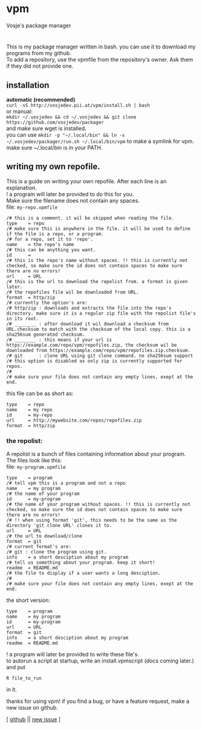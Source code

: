 # vpm  
Vosje's package manager
# 

This is my package manager written in bash. you can use it to download my programs from my github.  
To add a repository, use the vpmfile from the repository's owner. Ask them if they did not provide one.  

## installation  
**automatic (recommended)**  
` curl -sS http://vosjedev.pii.at/vpm/install.sh | bash `  
or manual:  
` mkdir ~/.vosjedev && cd ~/.vosjedev && git clone https://github.com/vosjedev/packager `  
and make sure wget is installed.  
you can use ` mkdir -p "~/.local/bin" && ln -s ~/.vosjedev/packager/run.sh ~/.local/bin/vpm ` to make a symlink for vpm.  
make sure ~/.local/bin is in your PATH.  

## writing my own repofile.  
This is a guide on writing your own repofile. After each line is an explanation.  
! a program will later be provided to do this for you.  
Make sure the filename does not contain any spaces.  
file: `my-repo.vpmfile`  
```
/# this is a comment. it wil be skipped when reading the file.
type    = repo
/# make sure this is anywhere in the file. it will be used to define if the file is a repo, or a program.
/# for a repo, set it to 'repo'.
name    = the repo's name
/# this can be anything you want.
id      = 
/# this is the repo's name without spaces. !! this is currently not checked, so make sure the id does not contain spaces to make sure there are no errors!
url     = URL
/# this is the url to download the repolist from. a format is given later.
/# the repofiles file wil be downloaded from URL.
format  = http/zip
/# currently the option's are:
/# http/zip : downloads and extracts the file into the repo's directory. make sure it is a regular zip file with the repolist file's in its root.
/# ________ : after download it wil download a checksum from URL.checksum to match with the checksum of the local copy. this is a sha256sum generated checksum.
/# ________ : this means if your url is https://example.com/repo/vpm/repofiles.zip, the checksum wil be downloaded from https://example.com/repo/vpm/repofiles.zip.checksum.
/# git      : clone URL using git clone command. no sha256sum support
/# this option is disabled as only zip is currently supported for repos.
/#
/# make sure your file does not contain any empty lines, exept at the end.

```
this file can be as short as:
```
type    = repo
name    = my repo
id      = my-repo
url     = http://mywebsite.com/repos/repofiles.zip
format  = http/zip

```
### the repolist:
A repolist is a bunch of files containing information about your program.  
The files look like this:  
file: `my-program.vpmfile`
```
type    = program
/# tell vpm this is a program and not a repo
name    = my program
/# the name of your program
id      = my-program
/# the name of your program without spaces. !! this is currently not checked, so make sure the id does not contain spaces to make sure there are no errors!
/# !! when using format 'git', this needs to be the same as the directory 'git clone URL' clones it to.
url     = URL
/# the url to download/clone
format  = git
/# current format's are:
/# git : clone the program using git.
info    = a short desciption about my program
/# tell us something about your program. keep it short!
readme  = README.md
/# the file to display if a user wants a long desciption.
/#
/# make sure your file does not contain any empty lines, exept at the end.

```
the short version:
```
type    = program
name    = my program
id      = my-program
url     = URL
format  = git
info    = a short desciption about my program
readme  = README.md

```
! a program will later be provided to write these file's.  
to autorun a script at startup, write an install.vpmscript (docs coming later.) and put  
```
R file_to_run
```  
in it.

thanks for using vpm! if you find a bug, or have a feature request, make a new issue on github.  
  
[ [github](https://github.com/Vosjedev/packager) || [new issue](https://github.com/Vosjedev/packager/issues/new/choose) ]